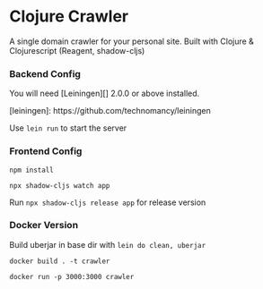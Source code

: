 <h1>Clojure Crawler</h1>
<p>A single domain crawler for your personal site. Built with Clojure & Clojurescript (Reagent, shadow-cljs)</p>

<h3>Backend Config</h3>
<p>You will need [Leiningen][] 2.0.0 or above installed.</p>
<p>[leiningen]: https://github.com/technomancy/leiningen</p>
<p>Use <code>lein run</code> to start the server</p>

<h3>Frontend Config</h3>
<p><code>npm install</code></p>
<p><code>npx shadow-cljs watch app</code></p>
<p>Run <code>npx shadow-cljs release app</code> for release version</p>

<h3>Docker Version</h3>
<p>Build uberjar in base dir with <code>lein do clean, uberjar</code></p>
<p><code>docker build . -t crawler</code></p>
<p><code>docker run -p 3000:3000 crawler</code></p>
